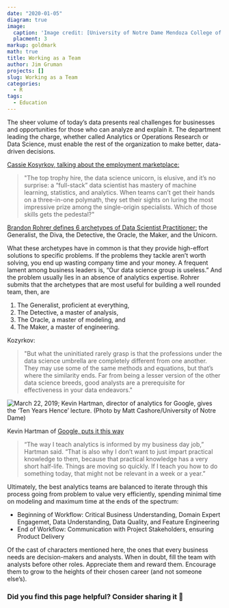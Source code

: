 ```yaml
---
date: "2020-01-05"
diagram: true
image: 
  caption: 'Image credit: [University of Notre Dame Mendoza College of Business](https://mendoza.nd.edu/wp-content/uploads/2018/12/msba_chi_highlight2-min-279x203.jpg)'
  placment: 3
markup: goldmark
math: true
title: Working as a Team
author: Jim Gruman
projects: []
slug: Working as a Team
categories:
  - R
tags:
  - Education
---
```

The sheer volume of today’s data presents real challenges for businesses and opportunities for those who can analyze and explain it.  The department leading the charge, whether called Analytics or Operations Research or Data Science, must enable the rest of the organization to make better, data-driven decisions. 

[Cassie Kosyrkov, talking about the employment marketplace:](https://www.wired.co.uk/article/google-chief-decision-scientist-cassie-kozyrkov)

>"The top trophy hire, the data science unicorn, is elusive, and it’s no surprise: a “full-stack” data scientist has mastery of machine learning, statistics, and analytics. When teams can’t get their hands on a three-in-one polymath, they set their sights on luring the most impressive prize among the single-origin specialists. Which of those skills gets the pedestal?"

[Brandon Rohrer defines 6 archetypes of Data Scientist Practitioner:](https://brohrer.github.io/data_science_archetypes.html) the Generalist, the Diva, the Detective, the Oracle, the Maker, and the Unicorn. 

What these archetypes have in common is that they provide high-effort solutions to specific problems. If the problems they tackle aren’t worth solving, you end up wasting company time and your money. A frequent lament among business leaders is, “Our data science group is useless.” And the problem usually lies in an absence of analytics expertise. Rohrer submits that the archetypes that are most useful for building a well rounded team, then, are 

1. The Generalist, proficient at everything,
1. The Detective, a master of analysis,
1. The Oracle, a master of modeling, and
1. The Maker, a master of engineering.

Kozyrkov:  
>"But what the uninitiated rarely grasp is that the professions under the data science umbrella are completely different from one another. They may use some of the same methods and equations, but that’s where the similarity ends. Far from being a lesser version of the other data science breeds, good analysts are a prerequisite for effectiveness in your data endeavors."

![March 22, 2019; Kevin Hartman, director of analytics for Google, gives the ‘Ten Years Hence’ lecture. (Photo by Matt Cashore/University of Notre Dame)](https://mendoza.nd.edu/wp-content/uploads/2019/04/MC-3.22.19-Ten-Years-Hence-08-600x400.jpg)

Kevin Hartman of [Google, puts it this way](https://mendoza.nd.edu/news/google-it-bringing-big-data-to-the-classroom/)

>“The way I teach analytics is informed by my business day job,” Hartman said. “That is also why I don’t want to just impart practical knowledge to them, because that practical knowledge has a very short half-life. Things are moving so quickly. If I teach you how to do something today, that might not be relevant in a week or a year.”

Ultimately, the best analytics teams are balanced to iterate through this process going from problem to value very efficiently, spending minimal time on modeling and maximum time at the ends of the spectrum:

- Beginning of Workflow: Critical Business Understanding, Domain Expert Engagemet, Data Understanding, Data Quality, and Feature Engineering
- End of Workflow: Communication with Project Stakeholders, ensuring Product Delivery 

Of the cast of characters mentioned here, the ones that every business needs are decision-makers and analysts. When in doubt, fill the team with analysts before other roles. Appreciate them and reward them. Encourage them to grow to the heights of their chosen career (and not someone else’s). 

### Did you find this page helpful? Consider sharing it 🙌


